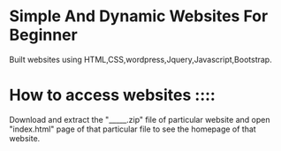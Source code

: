 
# Simple And Dynamic Websites For Beginner

Built websites using HTML,CSS,wordpress,Jquery,Javascript,Bootstrap.

# How to access websites ::::

Download and extract the "_____.zip" file of particular website and open "index.html" page of that particular file to see the homepage of that website.
